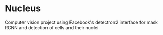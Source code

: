 # Nucleus
Computer vision project using Facebook's detectron2 interface for mask RCNN and detection of cells and their nuclei
